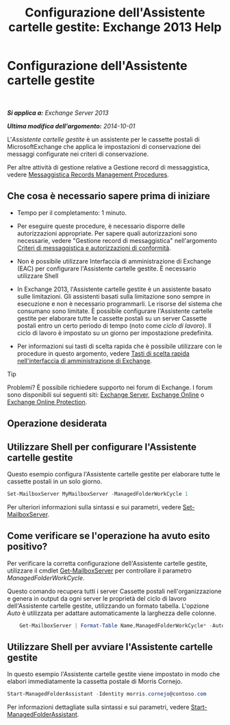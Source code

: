 ﻿---
title: "Configurazione dell'Assistente cartelle gestite: Exchange 2013 Help"
TOCTitle: Configurazione dell'Assistente cartelle gestite
ms:assetid: 9fcfb9b6-bd24-4218-a163-bc599cd5476a
ms:mtpsurl: https://technet.microsoft.com/it-it/library/Bb123958(v=EXCHG.150)
ms:contentKeyID: 50481287
ms.date: 01/08/2018
mtps_version: v=EXCHG.150
ms.translationtype: HT
---

# Configurazione dell'Assistente cartelle gestite

 

_**Si applica a:** Exchange Server 2013_

_**Ultima modifica dell'argomento:** 2014-10-01_

L'*Assistente cartelle gestite* è un assistente per le cassette postali di MicrosoftExchange che applica le impostazioni di conservazione dei messaggi configurate nei criteri di conservazione.

Per altre attività di gestione relative a Gestione record di messaggistica, vedere [Messaggistica Records Management Procedures](messaging-records-management-procedures-exchange-2013-help.md).

## Che cosa è necessario sapere prima di iniziare

  - Tempo per il completamento: 1 minuto.

  - Per eseguire queste procedure, è necessario disporre delle autorizzazioni appropriate. Per sapere quali autorizzazioni sono necessarie, vedere "Gestione record di messaggistica" nell'argomento [Criteri di messaggistica e autorizzazioni di conformità](messaging-policy-and-compliance-permissions-exchange-2013-help.md).

  - Non è possibile utilizzare Interfaccia di amministrazione di Exchange (EAC) per configurare l'Assistente cartelle gestite. È necessario utilizzare Shell

  - In Exchange 2013, l'Assistente cartelle gestite è un assistente basato sulle limitazioni. Gli assistenti basati sulla limitazione sono sempre in esecuzione e non è necessario programmarli. Le risorse del sistema che consumano sono limitate. È possibile configurare l'Assistente cartelle gestite per elaborare tutte le cassette postali su un server Cassette postali entro un certo periodo di tempo (noto come *ciclo di lavoro*). Il ciclo di lavoro è impostato su un giorno per impostazione predefinita.

  - Per informazioni sui tasti di scelta rapida che è possibile utilizzare con le procedure in questo argomento, vedere [Tasti di scelta rapida nell'interfaccia di amministrazione di Exchange](keyboard-shortcuts-in-the-exchange-admin-center-exchange-online-protection-help.md).


> [!TIP]
> Problemi? È possibile richiedere supporto nei forum di Exchange. I forum sono disponibili sui seguenti siti: <A href="https://go.microsoft.com/fwlink/p/?linkid=60612">Exchange Server</A>, <A href="https://go.microsoft.com/fwlink/p/?linkid=267542">Exchange Online</A> o <A href="https://go.microsoft.com/fwlink/p/?linkid=285351">Exchange Online Protection</A>.



## Operazione desiderata

## Utilizzare Shell per configurare l'Assistente cartelle gestite

Questo esempio configura l'Assistente cartelle gestite per elaborare tutte le cassette postali in un solo giorno.

```powershell
Set-MailboxServer MyMailboxServer -ManagedFolderWorkCycle 1
```

Per ulteriori informazioni sulla sintassi e sui parametri, vedere [Set-MailboxServer](https://technet.microsoft.com/it-it/library/aa998651\(v=exchg.150\)).

## Come verificare se l'operazione ha avuto esito positivo?

Per verificare la corretta configurazione dell'Assistente cartelle gestite, utilizzare il cmdlet [Get-MailboxServer](https://technet.microsoft.com/it-it/library/bb123539\(v=exchg.150\)) per controllare il parametro *ManagedFolderWorkCycle*.

Questo comando recupera tutti i server Cassette postali nell'organizzazione e genera in output da ogni server le proprietà del ciclo di lavoro dell'Assistente cartelle gestite, utilizzando un formato tabella. L'opzione *Auto* è utilizzata per adattare automaticamente la larghezza delle colonne.
```powershell
    Get-MailboxServer | Format-Table Name,ManagedFolderWorkCycle* -Auto
```

## Utilizzare Shell per avviare l'Assistente cartelle gestite

In questo esempio l'Assistente cartelle gestite viene impostato in modo che elabori immediatamente la cassetta postale di Morris Cornejo.

```powershell
Start-ManagedFolderAssistant -Identity morris.cornejo@contoso.com
```

Per informazioni dettagliate sulla sintassi e sui parametri, vedere [Start-ManagedFolderAssistant](https://technet.microsoft.com/it-it/library/aa998864\(v=exchg.150\)).


